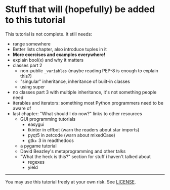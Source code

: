 # Stuff that will (hopefully) be added to this tutorial

This tutorial is not complete. It still needs:

- range somewhere
- Better lists chapter, also introduce tuples in it
- **More exercises and examples everywhere!**
- explain bool(x) and why it matters
- classes part 2
    - non-public `_variables` (maybe reading PEP-8 is enough to explain this?)
    - "singular" inheritance, inheritance of built-in classes
    - using super
- no classes part 3 with multiple inheritance, it's not something people need
- iterables and iterators: something most Python programmers need to be
    aware of
- last chapter: "What should I do now?" links to other resources
    - GUI programming tutorials
        - easygui
        - tkinter in effbot (warn the readers about star imports)
        - pyqt5 in zetcode (warn about mixedCase)
        - gtk+ 3 in readthedocs
    - a pygame tutorial
    - David Beazley's metaprogramming and other talks
    - "What the heck is this?" section for stuff i haven't talked about
        - regexes
        - yield

***

You may use this tutorial freely at your own risk. See
[LICENSE](LICENSE).
